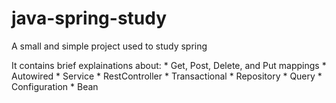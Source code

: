 # java-spring-study
A small and simple project used to study spring

It contains brief explainations about:
        * Get, Post, Delete, and Put mappings
        * Autowired
        * Service
        * RestController
        * Transactional
        * Repository
        * Query
        * Configuration
        * Bean
